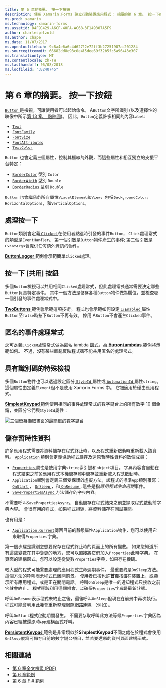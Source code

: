```yaml
---
title: 第 6 章的摘要。 按一下按鈕
description: 使用 Xamarin.Forms 建立行動裝置應用程式： 摘要的第 6 章。 按一下按鈕
ms.prod: xamarin
ms.technology: xamarin-forms
ms.assetid: D4F9C429-A6CF-40FA-AC68-3F149307A5F9
author: charlespetzold
ms.author: chape
ms.date: 11/07/2017
ms.openlocfilehash: 9c8a4e6a6c4d62722e72ff3b27251987aa201284
ms.sourcegitcommit: 66682dd8e93c0e4f5dee69f32b5fc5a96443e307
ms.translationtype: MT
ms.contentlocale: zh-TW
ms.lasthandoff: 06/08/2018
ms.locfileid: "35240745"
---
```

# <a name="summary-of-chapter-6-button-clicks"></a>第 6 章的摘要。 按一下按鈕

[ `Button` ](https://developer.xamarin.com/api/type/Xamarin.Forms.Button/)是檢視，可讓使用者可以起始命令。 A`Button`文字所識別 (以及選擇性的映像中所示[第 13 章、 點陣圖](chapter13.md))。 因此，`Button`定義許多相同的內容`Label`:

- [`Text`](https://developer.xamarin.com/api/property/Xamarin.Forms.Button.Text/)
- [`FontFamily`](https://developer.xamarin.com/api/property/Xamarin.Forms.Button.FontFamily/)
- [`FontSize`](https://developer.xamarin.com/api/property/Xamarin.Forms.Button.FontSize/)
- [`FontAttributes`](https://developer.xamarin.com/api/property/Xamarin.Forms.Button.FontAttributes/)
- [`TextColor`](https://developer.xamarin.com/api/property/Xamarin.Forms.Button.TextColor/)

`Button` 也會定義三個屬性，控制其框線的外觀，而這些屬性和相互獨立的支援平台特定：

- [`BorderColor`](https://developer.xamarin.com/api/property/Xamarin.Forms.Button.BorderColor/) 型別 `Color`
- [`BorderWidth`](https://developer.xamarin.com/api/property/Xamarin.Forms.Button.BorderWidth/) 型別 `Double`
- [`BorderRadius`](https://developer.xamarin.com/api/property/Xamarin.Forms.Button.BorderRadius/) 型別 `Double`

`Button` 也會繼承的所有屬性`VisualElement`和`View`，包括`BackgroundColor`， `HorizontalOptions`，和`VerticalOptions`。

## <a name="processing-the-click"></a>處理按一下

`Button`類別會定義[ `Clicked` ](https://developer.xamarin.com/api/event/Xamarin.Forms.Button.Clicked/)在使用者點選時引發的事件`Button`。 `Click`處理常式的類型是`EventHandler`。 第一個引數是`Button`物件產生的事件; 第二個引數是`EventArgs`會提供任何額外資訊的物件。

[ **ButtonLogger** ](https://github.com/xamarin/xamarin-forms-book-samples/tree/master/Chapter06/ButtonLogger)範例會示範簡單`Clicked`處理。

## <a name="sharing-button-clicks"></a>按一下 [共用] 按鈕

多個`Button`檢視可以共用相同`Clicked`處理常式，但此處理常式通常需要決定哪些`Button`負責特定事件。 其中一個方法是儲存各種`Button`物件做為欄位，並檢查哪一個引發的事件處理常式中。

[ **TwoButtons** ](https://github.com/xamarin/xamarin-forms-book-samples/tree/master/Chapter06/TwoButtons)範例會示範這項技術。 程式也會示範如何設定[ `IsEnabled` ](https://developer.xamarin.com/api/property/Xamarin.Forms.VisualElement.IsEnabled/)屬性`Button`至`false`時按下`Button`不再有效。 停用 A`Button`不會產生`Clicked`事件。

## <a name="anonymous-event-handlers"></a>匿名的事件處理常式

您可定義`Clicked`處理常式做為匿名 lambda 函式，為[ **ButtonLambdas** ](https://github.com/xamarin/xamarin-forms-book-samples/tree/master/Chapter06/ButtonLambdas)範例將示範如何。 不過，沒有某些雜亂反映程式碼不能共用匿名的處理常式。

## <a name="distinguishing-views-with-ids"></a>具有識別碼的特殊檢視

多個`Button`物件也可以透過設定區分[ `StyleId` ](https://developer.xamarin.com/api/property/Xamarin.Forms.Element.StyleId/)屬性或[ `AutomationId` ](https://developer.xamarin.com/api/property/Xamarin.Forms.Element.AutomationId/)屬性`string`。 這個屬性由定義`Element`但不是使用 Xamarin.Forms 中。 它被適用於僅由應用程式。

[ **SimplestKeypad** ](https://github.com/xamarin/xamarin-forms-book-samples/tree/master/Chapter06/SimplestKeypad)範例使用相同的事件處理常式的數字鍵台上的所有數字 10 個金鑰，並區分它們與`StyleId`屬性：

[![三個螢幕擷取畫面的最簡單的數字鍵台](images/ch06fg04-small.png "計算機")](images/ch06fg04-large.png#lightbox "計算機")

## <a name="saving-transient-data"></a>儲存暫時性資料

許多應用程式需要將資料儲存在程式終止時，以及程式重新啟動時重新載入該資料。 [ `Application` ](https://developer.xamarin.com/api/type/Xamarin.Forms.Application/)類別會定義協助程式儲存及還原暫時性資料的數個成員：

- [ `Properties` ](https://developer.xamarin.com/api/property/Xamarin.Forms.Application.Properties/)屬性是使用字典`string`索引鍵和`object`項目。 字典內容會自動在程式結束之前的應用程式本機儲存體中儲存並重新載入程式啟動時。
- `Application`類別會定義三個受保護的虛擬方法，該程式的標準`App`類別覆寫： [ `OnStart` ](https://developer.xamarin.com/api/member/Xamarin.Forms.Application.OnStart()/)， [ `OnSleep` ](https://developer.xamarin.com/api/member/Xamarin.Forms.Application.OnSleep()/)，和[ `OnResume` ](https://developer.xamarin.com/api/member/Xamarin.Forms.Application.OnResume()/). 這些是指*應用程式生命週期*事件。
- [ `SavePropertiesAsync` ](https://developer.xamarin.com/api/member/Xamarin.Forms.Application.SavePropertiesAsync()/)方法儲存的字典內容。

不需要呼叫`SavePropertiesAsync`。 自動儲存在程式結束之前並擷取程式啟動前字典內容。 會很有用的程式，如果程式損毀，將資料儲存在測試期間。

也有用是：

- [`Application.Current`](https://developer.xamarin.com/api/property/Xamarin.Forms.Application.Current/)傳回目前的靜態屬性`Application`物件，您可以使用它來取得`Properties`字典。

第一個步驟是識別您想要保存在程式終止時的頁面上的所有變數。 如果您知道所有這些變數在其中變更的地方，您可以直接將它們加入`Properties`此時字典。 在頁面的建構函式，您可以設定從變數`Properties`字典，如果存在機碼。

較大型的程式可能需要處理的應用程式生命週期事件。 最重要的是`OnSleep`方法。 這個方法的呼叫表示程式已離開前景。 使用者已按也許**首頁**按鈕在裝置上，或顯示所有應用程式，或是正在關閉電話。 呼叫`OnSleep`是唯一的通知程式只接收之前它就會終止。 程式應該利用這個機會，以確保`Properties`字典是最新狀態。

呼叫`OnResume`表示程式未終止之後，最後呼叫`OnSleep`但現在在前景中再次執行。 程式可能會利用此機會重新整理網際網路連線 （例如）。

呼叫`OnStart`程式啟動期間發生。 不需要存取呼叫此方法等候`Properties`字典因為內容已經被還原時`App`建構函式呼叫。

[ **PersistentKeypad** ](https://github.com/xamarin/xamarin-forms-book-samples/tree/master/Chapter06/PersistentKeypad)範例是非常類似於**SimplestKeypad**不同之處在於程式會使用`OnSleep`覆寫可儲存目前的數字鍵台項目，並若要還原的資料頁面建構函式。



## <a name="related-links"></a>相關連結

- [第 6 章全文檢索 (PDF)](https://download.xamarin.com/developer/xamarin-forms-book/XamarinFormsBook-Ch06-Apr2016.pdf)
- [第 6 章範例](https://github.com/xamarin/xamarin-forms-book-samples/tree/master/Chapter06)
- [第 6 章 F # 範例](https://github.com/xamarin/xamarin-forms-book-samples/tree/master/Chapter06/FS)
